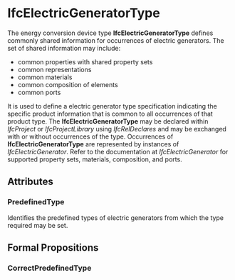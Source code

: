 # IfcElectricGeneratorType

The energy conversion device type **IfcElectricGeneratorType** defines commonly shared information for occurrences of electric generators. The set of shared information may include:

* common properties with shared property sets
* common representations
* common materials
* common composition of elements
* common ports
<!-- end of short definition -->

It is used to define a electric generator type specification indicating the specific product information that is common to all occurrences of that product type. The **IfcElectricGeneratorType** may be declared within _IfcProject_ or _IfcProjectLibrary_ using _IfcRelDeclares_ and may be exchanged with or without occurrences of the type. Occurrences of **IfcElectricGeneratorType** are represented by instances of _IfcElectricGenerator_. Refer to the documentation at _IfcElectricGenerator_ for supported property sets, materials, composition, and ports.

## Attributes

### PredefinedType
Identifies the predefined types of electric generators from which the type required may be set.

## Formal Propositions

### CorrectPredefinedType

